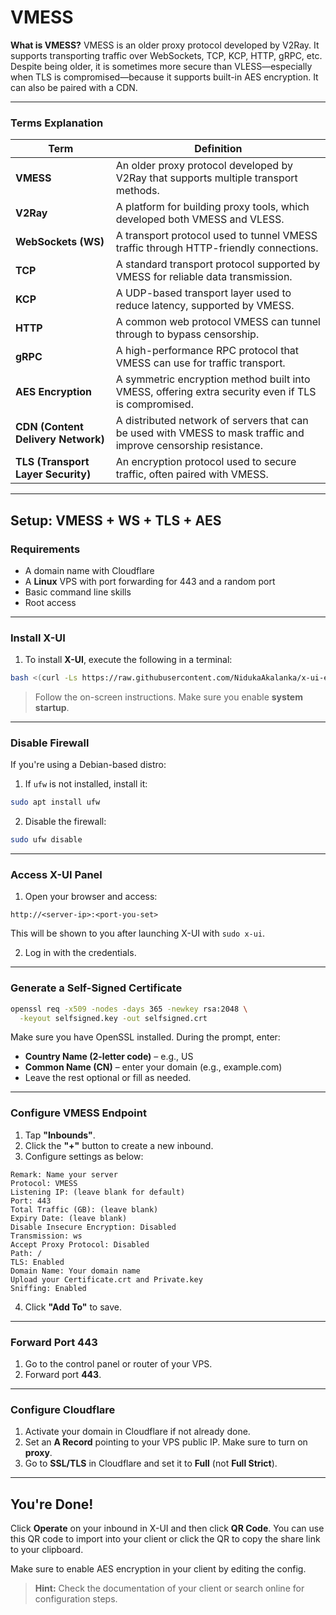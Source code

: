 # VMESS

**What is VMESS?**
VMESS is an older proxy protocol developed by V2Ray. It supports transporting traffic over WebSockets, TCP, KCP, HTTP, gRPC, etc. Despite being older, it is sometimes more secure than VLESS—especially when TLS is compromised—because it supports built-in AES encryption. It can also be paired with a CDN.

---

### Terms Explanation

| **Term**                           | **Definition**                                                                                                  |
| ---------------------------------- | --------------------------------------------------------------------------------------------------------------- |
| **VMESS**                          | An older proxy protocol developed by V2Ray that supports multiple transport methods.                            |
| **V2Ray**                          | A platform for building proxy tools, which developed both VMESS and VLESS.                                      |
| **WebSockets (WS)**                | A transport protocol used to tunnel VMESS traffic through HTTP-friendly connections.                            |
| **TCP**                            | A standard transport protocol supported by VMESS for reliable data transmission.                                |
| **KCP**                            | A UDP-based transport layer used to reduce latency, supported by VMESS.                                         |
| **HTTP**                           | A common web protocol VMESS can tunnel through to bypass censorship.                                            |
| **gRPC**                           | A high-performance RPC protocol that VMESS can use for traffic transport.                                       |
| **AES Encryption**                 | A symmetric encryption method built into VMESS, offering extra security even if TLS is compromised.             |
| **CDN (Content Delivery Network)** | A distributed network of servers that can be used with VMESS to mask traffic and improve censorship resistance. |
| **TLS (Transport Layer Security)** | An encryption protocol used to secure traffic, often paired with VMESS.                                         |

---

## Setup: **VMESS + WS + TLS + AES**

### Requirements

- A domain name with Cloudflare
- A **Linux** VPS with port forwarding for 443 and a random port
- Basic command line skills
- Root access

---

### Install X-UI

1. To install **X-UI**, execute the following in a terminal:

```bash
bash <(curl -Ls https://raw.githubusercontent.com/NidukaAkalanka/x-ui-english/master/install.sh)
```

> Follow the on-screen instructions. Make sure you enable **system startup**.

---

### Disable Firewall

If you're using a Debian-based distro:

1. If `ufw` is not installed, install it:

```bash
sudo apt install ufw
```

2. Disable the firewall:

```bash
sudo ufw disable
```

---

### Access X-UI Panel

1. Open your browser and access:

```
http://<server-ip>:<port-you-set>
```

This will be shown to you after launching X-UI with `sudo x-ui`.

2. Log in with the credentials.

---

### Generate a Self-Signed Certificate

```bash
openssl req -x509 -nodes -days 365 -newkey rsa:2048 \
  -keyout selfsigned.key -out selfsigned.crt
```

Make sure you have OpenSSL installed. During the prompt, enter:

- **Country Name (2-letter code)** – e.g., US
- **Common Name (CN)** – enter your domain (e.g., example.com)
- Leave the rest optional or fill as needed.

---

### Configure VMESS Endpoint

1. Tap **"Inbounds"**.
2. Click the **"+"** button to create a new inbound.
3. Configure settings as below:

```
Remark: Name your server
Protocol: VMESS
Listening IP: (leave blank for default)
Port: 443
Total Traffic (GB): (leave blank)
Expiry Date: (leave blank)
Disable Insecure Encryption: Disabled
Transmission: ws
Accept Proxy Protocol: Disabled
Path: /
TLS: Enabled
Domain Name: Your domain name
Upload your Certificate.crt and Private.key
Sniffing: Enabled
```

4. Click **"Add To"** to save.

---

### Forward Port 443

1. Go to the control panel or router of your VPS.
2. Forward port **443**.

---

### Configure Cloudflare

1. Activate your domain in Cloudflare if not already done.
2. Set an **A Record** pointing to your VPS public IP. Make sure to turn on **proxy**.
3. Go to **SSL/TLS** in Cloudflare and set it to **Full** (not **Full Strict**).

---

## You're Done!

Click **Operate** on your inbound in X-UI and then click **QR Code**. You can use this QR code to import into your client or click the QR to copy the share link to your clipboard.

Make sure to enable AES encryption in your client by editing the config.

> **Hint:** Check the documentation of your client or search online for configuration steps.
